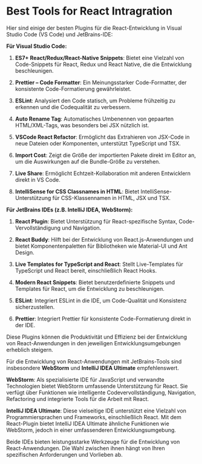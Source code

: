 # Best Tools for React Intragration

Hier sind einige der besten Plugins für die React-Entwicklung in Visual Studio Code (VS Code) und JetBrains-IDE:

**Für Visual Studio Code:**

1. **ES7+ React/Redux/React-Native Snippets**: Bietet eine Vielzahl von Code-Snippets für React, Redux und React Native, die die Entwicklung beschleunigen. 

2. **Prettier – Code Formatter**: Ein Meinungsstarker Code-Formatter, der konsistente Code-Formatierung gewährleistet. 

3. **ESLint**: Analysiert den Code statisch, um Probleme frühzeitig zu erkennen und die Codequalität zu verbessern. 

4. **Auto Rename Tag**: Automatisches Umbenennen von gepaarten HTML/XML-Tags, was besonders bei JSX nützlich ist. 

5. **VSCode React Refactor**: Ermöglicht das Extrahieren von JSX-Code in neue Dateien oder Komponenten, unterstützt TypeScript und TSX. 

6. **Import Cost**: Zeigt die Größe der importierten Pakete direkt im Editor an, um die Auswirkungen auf die Bundle-Größe zu verstehen. 

7. **Live Share**: Ermöglicht Echtzeit-Kollaboration mit anderen Entwicklern direkt in VS Code. 

8. **IntelliSense for CSS Classnames in HTML**: Bietet IntelliSense-Unterstützung für CSS-Klassennamen in HTML, JSX und TSX. 

**Für JetBrains IDEs (z.B. IntelliJ IDEA, WebStorm):**

1. **React Plugin**: Bietet Unterstützung für React-spezifische Syntax, Code-Vervollständigung und Navigation. 

2. **React Buddy**: Hilft bei der Entwicklung von React.js-Anwendungen und bietet Komponentenpaletten für Bibliotheken wie Material-UI und Ant Design. 

3. **Live Templates for TypeScript and React**: Stellt Live-Templates für TypeScript und React bereit, einschließlich React Hooks. 

4. **Modern React Snippets**: Bietet benutzerdefinierte Snippets und Templates für React, um die Entwicklung zu beschleunigen. 

5. **ESLint**: Integriert ESLint in die IDE, um Code-Qualität und Konsistenz sicherzustellen. 

6. **Prettier**: Integriert Prettier für konsistente Code-Formatierung direkt in der IDE. 

Diese Plugins können die Produktivität und Effizienz bei der Entwicklung von React-Anwendungen in den jeweiligen Entwicklungsumgebungen erheblich steigern. 

Für die Entwicklung von React-Anwendungen mit JetBrains-Tools sind insbesondere **WebStorm** und **IntelliJ IDEA Ultimate** empfehlenswert.

**WebStorm**: Als spezialisierte IDE für JavaScript und verwandte Technologien bietet WebStorm umfassende Unterstützung für React. Sie verfügt über Funktionen wie intelligente Codevervollständigung, Navigation, Refactoring und integrierte Tools für die Arbeit mit React. 

**IntelliJ IDEA Ultimate**: Diese vielseitige IDE unterstützt eine Vielzahl von Programmiersprachen und Frameworks, einschließlich React. Mit dem React-Plugin bietet IntelliJ IDEA Ultimate ähnliche Funktionen wie WebStorm, jedoch in einer umfassenderen Entwicklungsumgebung. 

Beide IDEs bieten leistungsstarke Werkzeuge für die Entwicklung von React-Anwendungen. Die Wahl zwischen ihnen hängt von Ihren spezifischen Anforderungen und Vorlieben ab. 